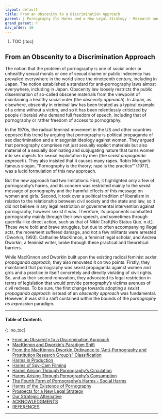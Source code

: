 ```yaml
---
layout: default
title: From an Obscenity to a Discrimination Approach
parent: § Pornography Its Harms and a New Legal Strategy - Research and Experience in Japan  
grand_parent: P 
nav_order: 10 
---
```

<style>
.dont-break-out {
  /* These are technically the same, but use both */
  overflow-wrap: break-word;
  word-wrap: break-word;

     -ms-word-break: break-all;
  /* This is the dangerous one in WebKit, as it breaks things wherever */
  word-break: break-all;
  /* Instead use this non-standard one: */
  word-break: break-word;
}

.youtube-container {
    position: relative;
    width: 100%;
    height: 0;
    padding-bottom: 56.25%;
}
.youtube-video {
    position: absolute;
    top: 0;
    left: 0;
    width: 100%;
    height: 100%;
}

</style>

<div class="dont-break-out" markdown="1">

1. TOC
{:toc}

## From an Obscenity to a Discrimination Approach
The notion that the problem of pornography is one of social order or unhealthy sexual morals or one of sexual shame or public indecency has prevailed everywhere in the world since the nineteenth century, including in Japan. The notion established a standard for anti-pornography laws almost everywhere, including in Japan. Obscenity law loosely restricts the public dissemination of so-called obscene materials from the viewpoint of maintaining a healthy social order (the *obscenity approach*). In Japan, as elsewhere, obscenity in criminal law has been treated as a typical example of a crime without a victim, and so it has been relentlessly criticized by people (liberals) who demand full freedom of speech, including that of pornography or rather freedom of access to pornography.

In the 1970s, the radical feminist movement in the US and other countries opposed this trend by arguing that pornography is political propaganda of sex discrimination and a misogynist ideology against women. They argued that pornography comprises not just sexually explicit materials but also material of a sexually dominating and subjugating nature that turns women into sex objects for sexual exploitation by men (the *sexist propaganda approach*). They also insisted that it causes many rapes. Robin Morgan’s famous slogan, “Pornography is the theory; rape is the practice’” (1977), was a lucid formulation of this new approach.

But the new approach had two limitations. First, it highlighted only a few of pornography’s harms, and its concern was restricted mainly to the sexist message of pornography and the harmful effects of this message on women and girls. Second, it took over a political tradition of liberalism in relation to the relationship between civil society and the state and law, so it did not believe in any legal restriction or governmental intervention against pornography, however sexist it was. Therefore, its proponents combatted pornography mainly through their own speech, and sometimes through guerrilla-like direct action, such as that of Nikki Craft(No Status Quo, n.d.). These were bold and brave struggles, but due to often accompanying illegal acts, the movement suffered damage, and not a few militants were arrested (Dworkin, 1993). Catharine MacKinnon, a feminist legal scholar, and Andrea Dworkin, a feminist writer, broke through these practical and theoretical barriers.

While MacKinnon and Dworkin built upon the existing radical feminist *sexist propaganda approach,* they also renovated it on two points. Firstly, they maintained that pornography was sexist propaganda against women and girls and a practice in itself concretely and directly violating of civil rights. So, and as their second renovation, they advocated its legal restriction in terms of legislation that would provide pornography’s victims avenues of civil redress. To be sure, the first change towards adopting a *sexist propaganda approach* instead of an *obscenity approach* was fundamental. However, it was still a shift contained within the bounds of the *pornography as expression* paradigm.
***

#### Table of Contents
{: .no_toc}

<ul><li> <a href="/docs/pornography/Pornography-Its-Harms-and-a-New-Legal-Strategy-Research-and-Experience-in-Japan-1/">From an Obscenity to a Discrimination Approach</a></li><li> <a href="/docs/pornography/Pornography-Its-Harms-and-a-New-Legal-Strategy-Research-and-Experience-in-Japan-2/">MacKinnon and Dworkin’s Paradigm Shift</a></li><li> <a href="/docs/pornography/Pornography-Its-Harms-and-a-New-Legal-Strategy-Research-and-Experience-in-Japan-3/">From the MacKinnon-Dworkin Ordinance to “Anti-Pornography and Prostitution Research Group’s” Classification</a></li><li> <a href="/docs/pornography/Pornography-Its-Harms-and-a-New-Legal-Strategy-Research-and-Experience-in-Japan-4/">Harms in Production</a></li><li> <a href="/docs/pornography/Pornography-Its-Harms-and-a-New-Legal-Strategy-Research-and-Experience-in-Japan-5/">Harms of Spy-Cam Filming</a></li><li> <a href="/docs/pornography/Pornography-Its-Harms-and-a-New-Legal-Strategy-Research-and-Experience-in-Japan-6/">Harms Arising Through Pornography’s Circulation</a></li><li> <a href="/docs/pornography/Pornography-Its-Harms-and-a-New-Legal-Strategy-Research-and-Experience-in-Japan-7/">Harms Arising Through Pornography’s Consumption</a></li><li> <a href="/docs/pornography/Pornography-Its-Harms-and-a-New-Legal-Strategy-Research-and-Experience-in-Japan-8/">The Fourth Form of Pornography’s Harms - Social Harms</a></li><li> <a href="/docs/pornography/Pornography-Its-Harms-and-a-New-Legal-Strategy-Research-and-Experience-in-Japan-9/">Harms of the Existence of Pornography</a></li><li> <a href="/docs/pornography/Pornography-Its-Harms-and-a-New-Legal-Strategy-Research-and-Experience-in-Japan-10/">Prospects for a New Legal Strategy</a></li><li> <a href="/docs/pornography/Pornography-Its-Harms-and-a-New-Legal-Strategy-Research-and-Experience-in-Japan-11/">Our Strategic Alternative</a></li><li> <a href="/docs/pornography/Pornography-Its-Harms-and-a-New-Legal-Strategy-Research-and-Experience-in-Japan-12/">ACKNOWLEDGMENTS</a></li><li> <a href="/docs/pornography/Pornography-Its-Harms-and-a-New-Legal-Strategy-Research-and-Experience-in-Japan-13/">REFERENCES</a></li></ul>

***

</div>
